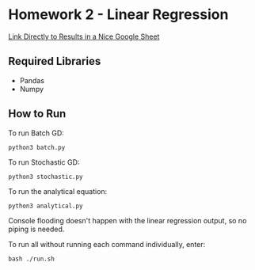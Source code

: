# Homework 2 - Linear Regression

[Link Directly to Results in a Nice Google Sheet](https://docs.google.com/spreadsheets/d/1Tn2OAs4lzkiOQVqYruq6UerDEG47V1w36GB4kNc5kbc/edit?usp=sharing)

## Required Libraries

- Pandas
- Numpy

## How to Run

To run Batch GD:

```
python3 batch.py
```

To run Stochastic GD:

```
python3 stochastic.py
```

To run the analytical equation:

```
python3 analytical.py
```

Console flooding doesn't happen with the linear regression output, so no piping is needed.

To run all without running each command individually, enter:

```
bash ./run.sh
```
